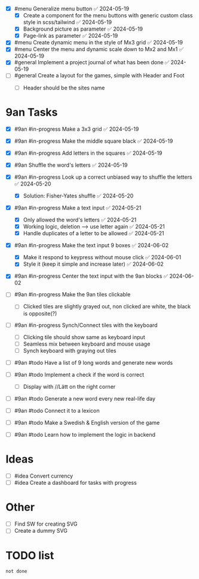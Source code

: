 - [x] #menu Generalize menu button ✅ 2024-05-19
	- [x] Create a component for the menu buttons with generic custom class style in scss/tailwind ✅ 2024-05-19
	- [x] Background picture as parameter ✅ 2024-05-19
	- [x] Page-link as parameter ✅ 2024-05-19
- [x] #menu Create dynamic menu in the style of Mx3 grid ✅ 2024-05-19
- [x] #menu Center the menu and dynamic scale down to Mx2 and Mx1 ✅ 2024-05-19
- [x] #general Implement a project journal of what has been done ✅ 2024-05-19
- [ ] #general Create a layout for the games, simple with Header and Foot
	- [ ] Header should be the sites name


# 9an Tasks
- [x] #9an #in-progress Make a 3x3 grid ✅ 2024-05-19
- [x] #9an #in-progress Make the middle square black ✅ 2024-05-19
- [x] #9an #in-progress Add letters in the squares ✅ 2024-05-19
- [x] #9an Shuffle the word's letters ✅ 2024-05-19
- [x] #9an #in-progress Look up a correct unbiased way to shuffle the letters ✅ 2024-05-20
	- [x] Solution: Fisher-Yates shuffle ✅ 2024-05-20
- [x] #9an #in-progress Make a text input ✅ 2024-05-21
	- [x] Only allowed the word's letters ✅ 2024-05-21
	- [x] Working logic, deletion --> use letter again ✅ 2024-05-21
	- [x] Handle duplicates of a letter to be allowed ✅ 2024-05-21
- [x] #9an #in-progress Make the text input 9 boxes ✅ 2024-06-02
	- [x] Make it respond to keypress without mouse click ✅ 2024-06-01
	- [x] Style it (keep it simple and increase later) ✅ 2024-06-02
- [x] #9an #in-progress Center the text input with the 9an blocks ✅ 2024-06-02
- [ ] #9an #in-progress Make the 9an tiles clickable
	- [ ] Clicked tiles are slightly grayed out, non clicked are white, the black is opposite(?)
- [ ] #9an #in-progress Synch/Connect tiles with the keyboard
	- [ ] Clicking tile should show same as keyboard input
	- [ ] Seamless mix between keyboard and mouse usage
	- [ ] Synch keyboard with graying out tiles
- [ ] #9an #todo Have a list of 9 long words and generate new words
- [ ] #9an #todo  Implement a check if the word is correct
	- [ ] Display with //Lätt on the right corner
- [ ] #9an #todo Generate a new word every new real-life day
- [ ] #9an #todo Connect it to a lexicon
- [ ] #9an #todo Make a Swedish & English version of the game
- [ ] #9an #todo Learn how to implement the logic in backend


# Ideas
- [ ] #idea Convert currency
- [ ] #idea Create a dashboard for tasks with progress

# Other
- [ ] Find SW for creating SVG
- [ ] Create a dummy SVG

# TODO list

```tasks
not done
```